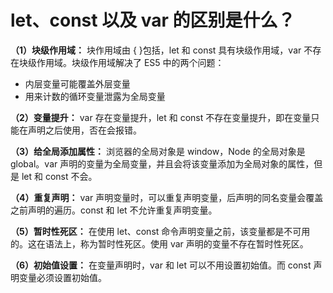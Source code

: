# let、const 以及 var 的区别是什么？

**（1）块级作用域：** 块作用域由 { }包括，let 和 const 具有块级作用域，var 不存在块级作用域。块级作用域解决了 ES5 中的两个问题：

- 内层变量可能覆盖外层变量
- 用来计数的循环变量泄露为全局变量

**（2）变量提升：** var 存在变量提升，let 和 const 不存在变量提升，即在变量只能在声明之后使用，否在会报错。

**（3）给全局添加属性：** 浏览器的全局对象是 window，Node 的全局对象是 global。var 声明的变量为全局变量，并且会将该变量添加为全局对象的属性，但是 let 和 const 不会。

**（4）重复声明：** var 声明变量时，可以重复声明变量，后声明的同名变量会覆盖之前声明的遍历。const 和 let 不允许重复声明变量。

**（5）暂时性死区：** 在使用 let、const 命令声明变量之前，该变量都是不可用的。这在语法上，称为暂时性死区。使用 var 声明的变量不存在暂时性死区。

**（6）初始值设置：** 在变量声明时，var 和 let 可以不用设置初始值。而 const 声明变量必须设置初始值。
